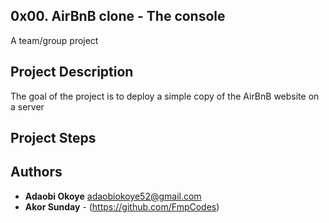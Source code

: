 ## 0x00. AirBnB clone - The console
 A team/group project

## Project Description
 The goal of the project is to deploy a simple copy of the AirBnB website
 on a server

## Project Steps

## Authors
- **Adaobi Okoye** <adaobiokoye52@gmail.com>
- **Akor Sunday** - (https://github.com/FmpCodes)
